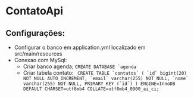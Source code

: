 # ContatoApi

## Configurações:
* Configurar o banco em application.yml localizado em src/main/resources
* Conexao com MySql: 
    * Criar banco agenda; ``CREATE DATABASE `agenda``
    * Criar tabela contato: 
    `` CREATE TABLE `contatos` (
        `id` bigint(20) NOT NULL AUTO_INCREMENT,
        `email` varchar(255) NOT NULL,
        `nome` varchar(255) NOT NULL,
        PRIMARY KEY (`id`)
      ) ENGINE=InnoDB DEFAULT CHARSET=utf8mb4 COLLATE=utf8mb4_0900_ai_ci;``
